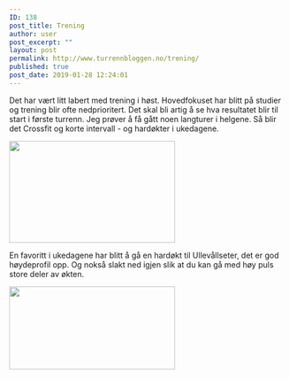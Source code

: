 ```yaml
---
ID: 138
post_title: Trening
author: user
post_excerpt: ""
layout: post
permalink: http://www.turrennbloggen.no/trening/
published: true
post_date: 2019-01-28 12:24:01
---
```

Det har vært litt labert med trening i høst. Hovedfokuset har blitt på studier og trening blir ofte nedprioritert. Det skal bli artig å se hva resultatet blir til start i første turrenn. Jeg prøver å få gått noen langturer i helgene. Så blir det Crossfit og korte intervall - og hardøkter i ukedagene.

<img class="alignnone size-medium wp-image-139" src="http://www.turrennbloggen.no/wp-content/uploads/2019/01/51198176_377552223062406_4622808347341488128_n-300x184.jpg" alt="" width="300" height="184" />

En favoritt i ukedagene har blitt å gå en hardøkt til Ullevållseter, det er god høydeprofil opp. Og nokså slakt ned igjen slik at du kan gå med høy puls store deler av økten.

<img class="alignnone size-medium wp-image-140" src="http://www.turrennbloggen.no/wp-content/uploads/2019/01/51411401_230341261098831_5082664530014633984_n-300x150.jpg" alt="" width="300" height="150" />

&nbsp;

<script async src="//pagead2.googlesyndication.com/pagead/js/adsbygoogle.js"></script>
<ins class="adsbygoogle"
     style="display:block; text-align:center;"
     data-ad-layout="in-article"
     data-ad-format="fluid"
     data-ad-client="ca-pub-4239823402717670"
     data-ad-slot="4705258891"></ins>
<script>
     (adsbygoogle = window.adsbygoogle || []).push({});
</script>